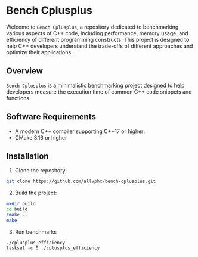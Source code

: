 # Bench Cplusplus

Welcome to `Bench Cplusplus`, a repository dedicated to benchmarking various aspects of C++ code, including performance, memory usage, and efficiency of different programming constructs. This project is designed to help C++ developers understand the trade-offs of different approaches and optimize their applications.

## Overview

`Bench Cplusplus` is a minimalistic benchmarking project designed to help developers measure the execution time of common C++ code snippets and functions.


## Software Requirements

- A modern C++ compiler supporting C++17 or higher:
- CMake 3.16 or higher 

## Installation

1. Clone the repository:

```bash
git clone https://github.com/allvphx/bench-cplusplus.git
```

2. Build the project:

```bash
mkdir build
cd build
cmake ..
make
```

3. Run benchmarks

```shell
./cplusplus_efficiency
taskset -c 0 ./cplusplus_efficiency
```
